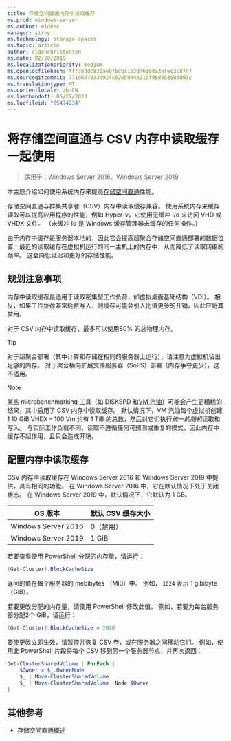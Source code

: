 ```yaml
---
title: 存储空间直通内存中读取缓存
ms.prod: windows-server
ms.author: eldenc
manager: siroy
ms.technology: storage-spaces
ms.topic: article
author: eldenchristensen
ms.date: 02/20/2019
ms.localizationpriority: medium
ms.openlocfilehash: fff78ddc831ae9f6cba103d7630da3afec2c87d7
ms.sourcegitcommit: 771db070a3a924c8265944e21bf9bd85350dd93c
ms.translationtype: MT
ms.contentlocale: zh-CN
ms.lasthandoff: 06/27/2020
ms.locfileid: "85474234"
---
```

# <a name="using-storage-spaces-direct-with-the-csv-in-memory-read-cache"></a>将存储空间直通与 CSV 内存中读取缓存一起使用
> 适用于：Windows Server 2016、Windows Server 2019

本主题介绍如何使用系统内存来提高[存储空间直通](storage-spaces-direct-overview.md)性能。

存储空间直通与群集共享卷（CSV）内存中读取缓存兼容。 使用系统内存来缓存读取可以提高应用程序的性能，例如 Hyper-v，它使用无缓冲 i/o 来访问 VHD 或 VHDX 文件。 （未缓冲 Io 是 Windows 缓存管理器未缓存的任何操作。）

由于内存中缓存是服务器本地的，因此它会提高超聚合存储空间直通部署的数据位置：最近的读取缓存在虚拟机运行的同一主机上的内存中，从而降低了读取网络的频率。 这会降低延迟和更好的存储性能。

## <a name="planning-considerations"></a>规划注意事项

内存中读取缓存最适用于读取密集型工作负荷，如虚拟桌面基础结构（VDI）。 相反，如果工作负荷非常耗费写入，则缓存可能会引入比值更多的开销，因此应将其禁用。

对于 CSV 内存中读取缓存，最多可以使用80% 的总物理内存。

  > [!TIP]
  > 对于超聚合部署（其中计算和存储在相同的服务器上运行），请注意为虚拟机留出足够的内存。 对于聚合横向扩展文件服务器（SoFS）部署（内存争夺更少），这不适用。

  > [!NOTE]
  > 某些 microbenchmarking 工具（如 DISKSPD 和[VM 汽油](https://github.com/Microsoft/diskspd/tree/master/Frameworks/VMFleet)）可能会产生更糟糕的结果，其中启用了 CSV 内存中读取缓存。 默认情况下，VM 汽油每个虚拟机创建 1 10 GiB VHDX – 100 Vm 约有 1 TiB 的总数，然后对它们执行*统一的随机*读取和写入。 与实际工作负载不同，读取不遵循任何可预测或重复的模式，因此内存中缓存不起作用，且只会造成开销。

## <a name="configuring-the-in-memory-read-cache"></a>配置内存中读取缓存

CSV 内存中读取缓存在 Windows Server 2016 和 Windows Server 2019 中提供，具有相同的功能。 在 Windows Server 2016 中，它在默认情况下处于关闭状态。 在 Windows Server 2019 中，默认情况下，它默认为 1 GB。

| OS 版本          | 默认 CSV 缓存大小 |
|---------------------|------------------------|
| Windows Server 2016 | 0（禁用）           |
| Windows Server 2019 | 1 GiB                   |

若要查看使用 PowerShell 分配的内存量，请运行：

```PowerShell
(Get-Cluster).BlockCacheSize
```

返回的值在每个服务器的 mebibytes （MiB）中。 例如， `1024` 表示 1 gibibyte （GiB）。

若要更改分配的内存量，请使用 PowerShell 修改此值。 例如，若要为每台服务器分配2个 GiB，请运行：

```PowerShell
(Get-Cluster).BlockCacheSize = 2048
```

要使更改立即生效，请暂停并恢复 CSV 卷，或在服务器之间移动它们。 例如，使用此 PowerShell 片段将每个 CSV 移到另一个服务器节点，并再次返回：

```PowerShell
Get-ClusterSharedVolume | ForEach {
    $Owner = $_.OwnerNode
    $_ | Move-ClusterSharedVolume
    $_ | Move-ClusterSharedVolume -Node $Owner
}
```

## <a name="additional-references"></a>其他参考

- [存储空间直通概述](storage-spaces-direct-overview.md)
